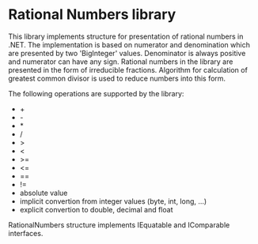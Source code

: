 # Rational Numbers library

This library implements structure for presentation of rational numbers in .NET. The implementation is based on numerator and denomination which are presented by two 'BigInteger' values. Denominator is always positive and numerator can have any sign. Rational numbers in the library are presented in the form of irreducible fractions. Algorithm for calculation of greatest common divisor is used to reduce numbers into this form.

 The following operations are supported by the library:

* \+
* \-
* \*
* /
* \>
* \<
* \>=
* \<=
* ==
* \!=
* absolute value
* implicit convertion from integer values (byte, int, long, ...)
* explicit convertion to double, decimal and float

RationalNumbers structure implements IEquatable and IComparable interfaces.